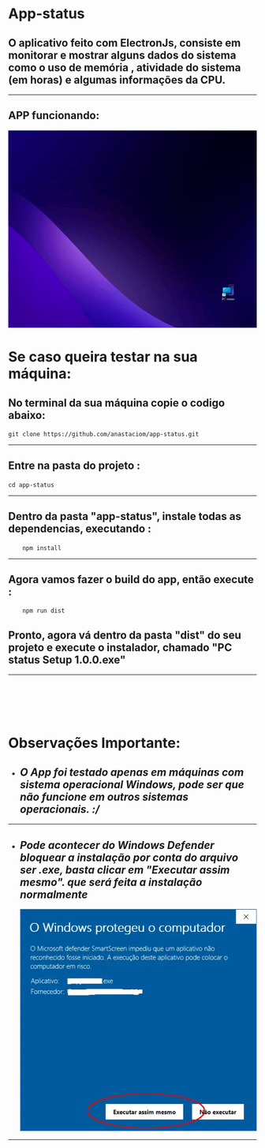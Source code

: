 # App-status

## O aplicativo feito com ElectronJs, consiste em monitorar e mostrar alguns dados do sistema como o uso de memória , atividade do sistema (em horas) e algumas informações da CPU.

---

## APP funcionando:

![](./assetsReadme/statusApp.gif)

# Se caso queira testar na sua máquina:

## No terminal da sua máquina copie o codigo abaixo:

    git clone https://github.com/anastaciom/app-status.git

---

## Entre na pasta do projeto :

    cd app-status

---

## Dentro da pasta **"app-status"**, instale todas as dependencias, executando :

        npm install

---

## Agora vamos fazer o build do app, então execute :

        npm run dist

## Pronto, agora vá dentro da pasta **"dist"** do seu projeto e execute o instalador, chamado **"PC status Setup 1.0.0.exe"**

---

<br /><br /><br /><br />

# Observações Importante:

- ## _O App foi testado apenas em máquinas com sistema operacional Windows, pode ser que não funcione em outros sistemas operacionais. :/_

---

- ## _Pode acontecer do **Windows Defender** bloquear a instalação por conta do arquivo ser **.exe**, basta clicar em **"Executar assim mesmo".** que será feita a instalação normalmente_

  ![](./assetsReadme/imgwindows.png)

---
